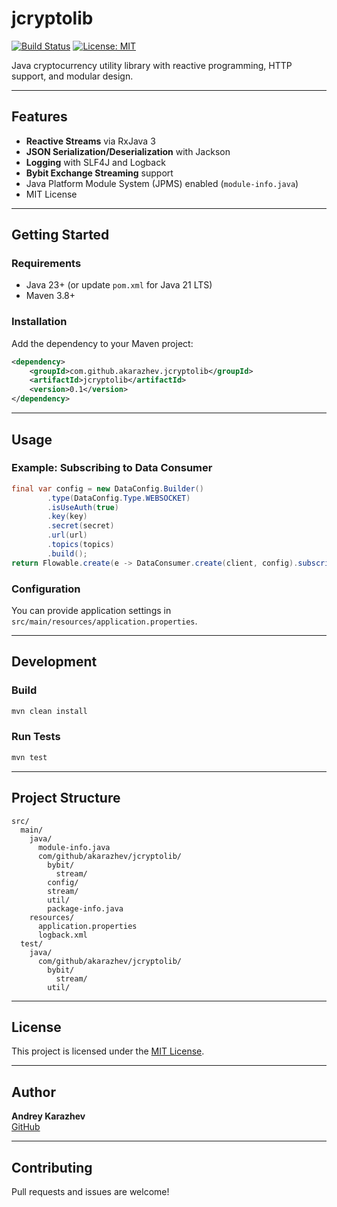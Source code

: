 # jcryptolib

[![Build Status](https://img.shields.io/badge/build-passing-brightgreen.svg)](https://github.com/akarazhev/jcryptolib)
[![License: MIT](https://img.shields.io/badge/License-MIT-yellow.svg)](https://opensource.org/licenses/MIT)

Java cryptocurrency utility library with reactive programming, HTTP support, and modular design.

---

## Features

- **Reactive Streams** via RxJava 3
- **JSON Serialization/Deserialization** with Jackson
- **Logging** with SLF4J and Logback
- **Bybit Exchange Streaming** support
- Java Platform Module System (JPMS) enabled (`module-info.java`)
- MIT License

---

## Getting Started

### Requirements

- Java 23+ (or update `pom.xml` for Java 21 LTS)
- Maven 3.8+

### Installation

Add the dependency to your Maven project:

```xml
<dependency>
    <groupId>com.github.akarazhev.jcryptolib</groupId>
    <artifactId>jcryptolib</artifactId>
    <version>0.1</version>
</dependency>
```

---

## Usage

### Example: Subscribing to Data Consumer

```java
final var config = new DataConfig.Builder()
        .type(DataConfig.Type.WEBSOCKET)
        .isUseAuth(true)
        .key(key)
        .secret(secret)
        .url(url)
        .topics(topics)
        .build();
return Flowable.create(e -> DataConsumer.create(client, config).subscribe(e), BackpressureStrategy.BUFFER);
```

### Configuration

You can provide application settings in `src/main/resources/application.properties`.

---

## Development

### Build

```sh
mvn clean install
```

### Run Tests

```sh
mvn test
```

---

## Project Structure

```
src/
  main/
    java/
      module-info.java
      com/github/akarazhev/jcryptolib/
        bybit/
          stream/
        config/
        stream/
        util/
        package-info.java
    resources/
      application.properties
      logback.xml
  test/
    java/
      com/github/akarazhev/jcryptolib/
        bybit/
          stream/
        util/  
```

---

## License

This project is licensed under the [MIT License](https://opensource.org/licenses/MIT).

---

## Author

**Andrey Karazhev**  
[GitHub](https://github.com/akarazhev)

---

## Contributing

Pull requests and issues are welcome!
